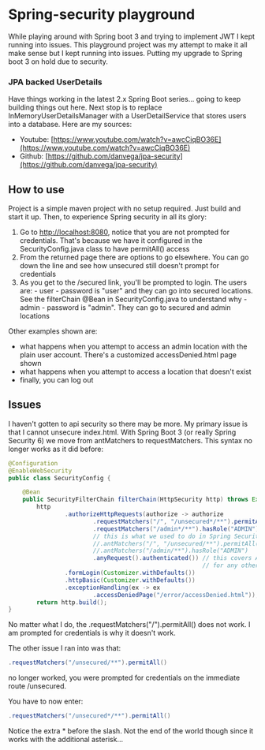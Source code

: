 # Spring-security playground

While playing around with Spring boot 3 and trying to implement JWT I kept running into issues. This playground project was my attempt to make it all make sense but I kept running into issues. Putting my upgrade to Spring boot 3 on hold due to security.

### JPA backed UserDetails

Have things working in the latest 2.x Spring Boot series... going to keep building things out here. Next stop is to replace InMemoryUserDetailsManager with a UserDetailService that stores users into a database. Here are my sources:

- Youtube: [https://www.youtube.com/watch?v=awcCiqBO36E](https://www.youtube.com/watch?v=awcCiqBO36E)
- Github: [https://github.com/danvega/jpa-security](https://github.com/danvega/jpa-security)

## How to use

Project is a simple maven project with no setup required. Just build and start it up.
Then, to experience Spring security in all its glory:

1) Go to [http://localhost:8080](http://localhost:8080), notice that you are not prompted for credentials. That's because we have it configured in the SecurityConfig.java class to have permitAll() access
2) From the returned page there are options to go elsewhere. You can go down the line and see how unsecured still doesn't prompt for credentials
3) As you get to the /secured link, you'll be prompted to login. The users are:
        - user - password is "user" and they can go into secured locations. See the filterChain @Bean in SecurityConfig.java to understand why
        - admin - password is "admin". They can go to secured and admin locations

Other examples shown are:

- what happens when you attempt to access an admin location with the plain user account. There's a customized accessDenied.html page shown
- what happens when you attempt to access a location that doesn't exist
- finally, you can log out

## Issues

I haven't gotten to api security so there may be more. My primary issue is that I cannot unsecure index.html. With Spring Boot 3 (or really Spring Security 6) we move from antMatchers to requestMatchers. This syntax no longer works as it did before:

```java
@Configuration
@EnableWebSecurity
public class SecurityConfig {

    @Bean
    public SecurityFilterChain filterChain(HttpSecurity http) throws Exception {
        http
                .authorizeHttpRequests(authorize -> authorize
                        .requestMatchers("/", "/unsecured*/**").permitAll()
                        .requestMatchers("/admin*/**").hasRole("ADMIN")
                        // this is what we used to do in Spring Security 5.8
                        //.antMatchers("/", "/unsecured/**").permitAll()
                        //.antMatchers("/admin/**").hasRole("ADMIN")
                        .anyRequest().authenticated()) // this covers ALL other places not mentioned above, requiring
                                                       // for any other locations you must be authenticated
                .formLogin(Customizer.withDefaults())
                .httpBasic(Customizer.withDefaults())
                .exceptionHandling(ex -> ex
                        .accessDeniedPage("/error/accessDenied.html"));
        return http.build();
}
```

No matter what I do, the .requestMatchers("/").permitAll() does not work. I am prompted for credentials is why it doesn't work.

The other issue I ran into was that:

```java
.requestMatchers("/unsecured/**").permitAll()
```

no longer worked, you were prompted for credentials on the immediate route /unsecured.

You have to now enter:

```java
.requestMatchers("/unsecured*/**").permitAll()
```

Notice the extra * before the slash. Not the end of the world though since it works with the additional asterisk...

